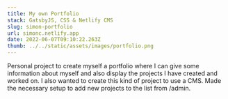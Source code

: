 ```yaml
---
title: My own Portfolio
stack: GatsbyJS, CSS & Netlify CMS
slug: simon-portfolio
url: simonc.netlify.app
date: 2022-06-07T09:10:22.263Z
thumb: ../../static/assets/images/portfolio.png
---
```


Personal project to create myself a portfolio where I can give some information about myself and also display the projects I have created and worked on. I also wanted to create this kind of project to use a CMS. Made the necessary setup to add new projects to the list from /admin.
